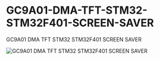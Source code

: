 # GC9A01-DMA-TFT-STM32-STM32F401-SCREEN-SAVER
GC9A01 DMA TFT STM32 STM32F401 SCREEN SAVER

![GC9A01 DMA TFT STM32 STM32F401 SCREEN SAVER](https://user-images.githubusercontent.com/31142397/236568802-dbba5361-d576-4003-a1aa-5a51fea75135.jpg)
